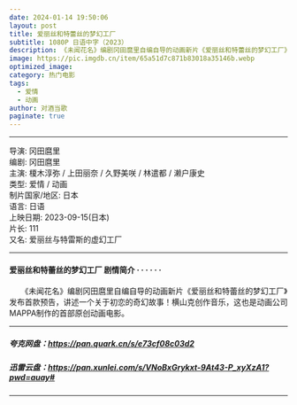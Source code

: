 ```yaml
---
date: 2024-01-14 19:50:06
layout: post
title: 爱丽丝和特蕾丝的梦幻工厂
subtitle: 1080P 日语中字（2023）
description: 《未闻花名》编剧冈田麿里自编自导的动画新片《爱丽丝和特蕾丝的梦幻工厂》发布首款预告，讲述一个关于初恋的奇幻故事！横山克创作音乐，这也是动画公司MAPPA制作的首部原创动画电影...
image: https://pic.imgdb.cn/item/65a51d7c871b83018a35146b.webp
optimized_image: 
category: 热门电影
tags:
  - 爱情
  - 动画
author: 对酒当歌
paginate: true
---
```

---

导演: 冈田麿里  
编剧: 冈田麿里  
主演: 榎木淳弥 / 上田丽奈 / 久野美咲 / 林遣都 / 濑户康史  
类型: 爱情 / 动画  
制片国家/地区: 日本  
语言: 日语  
上映日期: 2023-09-15(日本)  
片长: 111  
又名: 爱丽丝与特雷斯的虚幻工厂  

---

#### 爱丽丝和特蕾丝的梦幻工厂 剧情简介 · · · · · ·

　　《未闻花名》编剧冈田麿里自编自导的动画新片《爱丽丝和特蕾丝的梦幻工厂》发布首款预告，讲述一个关于初恋的奇幻故事！横山克创作音乐，这也是动画公司MAPPA制作的首部原创动画电影。

---

##### 夸克网盘：<https://pan.quark.cn/s/e73cf08c03d2>

##### 迅雷云盘：<https://pan.xunlei.com/s/VNoBxGrykxt-9At43-P_xyXzA1?pwd=auay#>

---
